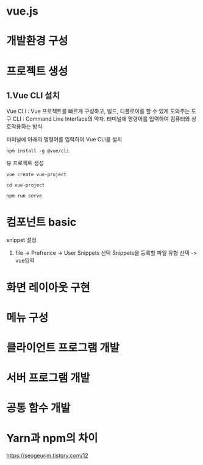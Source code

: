 # vue.js

# 개발환경 구성
# 프로젝트 생성
## 1.Vue CLI 설치
Vue CLI : Vue 프로젝트를 빠르게 구성하고, 빌드, 디플로이를 할 수 있게 도와주는 도구
CLI : Command Line Interface의 약자. 터미널에 명령어를 입력하여 컴퓨터와 상호작용하는 방식

터미널에 아래의 명령어를 입력하여 Vue CLI를 설치
```
npm install -g @vue/cli
```
뷰 프로젝트 생성
```
vue create vue-project
```
```
cd vue-project
```
```
npm run serve
```
# 컴포넌트 basic

snippet 설정
1. file -> Prefrence -> User Snippets 선택
Snippets을 등록할 파일 유형 선택 -> vue입력

# 화면 레이아웃 구현
# 메뉴 구성
# 클라이언트 프로그램 개발
# 서버 프로그램 개발
# 공통 함수 개발

# Yarn과 npm의 차이
https://seogeurim.tistory.com/12